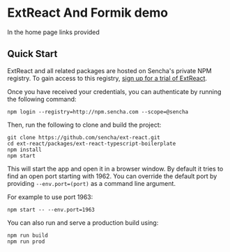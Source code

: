 # ExtReact And Formik demo

In the home page links provided

## Quick Start

ExtReact and all related packages are hosted on Sencha's private NPM registry. To gain access to this registry, [sign up for a trial of ExtReact](https://www.sencha.com/products/extreact/evaluate).

Once you have received your credentials, you can authenticate by running the following command:

```
npm login --registry=http://npm.sencha.com --scope=@sencha
```

Then, run the following to clone and build the project:

    git clone https://github.com/sencha/ext-react.git
    cd ext-react/packages/ext-react-typescript-boilerplate
    npm install
    npm start

This will start the app and open it in a browser window.  By default it tries to find
an open port starting with 1962.  You can override the default port by providing `--env.port=(port)` 
as a command line argument.

For example to use port 1963:

    npm start -- --env.port=1963

You can also run and serve a production build using:

    npm run build
    npm run prod
